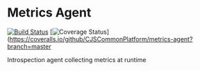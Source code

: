 # Metrics Agent

[![Build Status](https://travis-ci.org/CJSCommonPlatform/metrics-agent.svg?branch=master)](https://travis-ci.org/CJSCommonPlatform/metrics-agent) [![Coverage Status](https://coveralls.io/repos/github/CJSCommonPlatform/metrics-agent/badge.svg?branch=master)](https://coveralls.io/github/CJSCommonPlatform/metrics-agent?branch=master

Introspection agent collecting metrics at runtime
